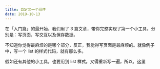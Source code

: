 ```yaml
---
title: 自定义一个组件
date: 2019-10-13
---
```


在「入门篇」的最开始，我们用了 3 篇文章，带你完整实现了第一个小工具，分别是：写页面，写交互以及保存数据。

不知道你觉得最麻烦的是哪个部分，反正，我觉得写页面是最麻烦的。就像例子中，写一个 list 的样式代码，就有那么多。

假如还有其他的小工具，也要用到 list 样式，又得重新写一遍，所以，这里